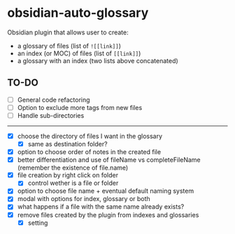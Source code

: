 # obsidian-auto-glossary
Obsidian plugin that allows user to create:
- a glossary of files (list of `![[link]]`)
- an index (or MOC) of files (list of `[[link]]`)
- a glossary with an index (two lists above concatenated)
## TO-DO
- [ ] General code refactoring
- [ ] Option to exclude more tags from new files
- [ ] Handle sub-directories
***
- [x] choose the directory of files I want in the glossary
	- [x] same as destination folder?
- [x] option to choose order of notes in the created file
- [x] better differentiation and use of fileName vs completeFileName (remember the existence of file.name)
- [x] file creation by right click on folder
	- [x] control wether is a file or folder
- [x] option to choose file name + eventual default naming system
- [x] modal with options for index, glossary or both
- [x] what happens if a file with the same name already exists?
- [x] remove files created by the plugin from indexes and glossaries
	- [x] setting
